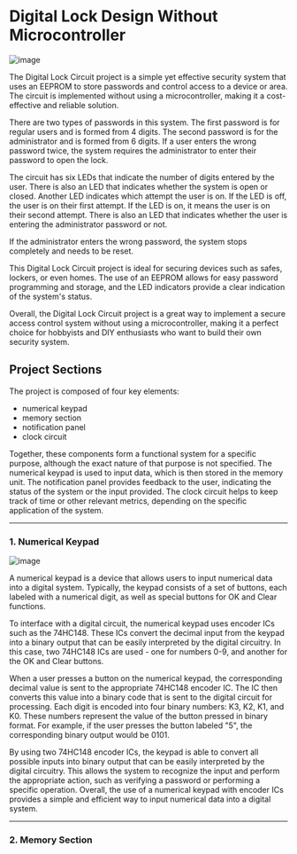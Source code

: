 # Digital Lock Design Without Microcontroller

![image](https://github.com/amdhazm/DigitalLockDesign/assets/133523862/a2ccab23-f77c-4843-88b7-b0987883d762)

The Digital Lock Circuit project is a simple yet effective security system that uses an EEPROM to store passwords and control access to a device or area. The circuit is implemented without using a microcontroller, making it a cost-effective and reliable solution.

There are two types of passwords in this system. The first password is for regular users and is formed from 4 digits. The second password is for the administrator and is formed from 6 digits. If a user enters the wrong password twice, the system requires the administrator to enter their password to open the lock.

The circuit has six LEDs that indicate the number of digits entered by the user. There is also an LED that indicates whether the system is open or closed. Another LED indicates which attempt the user is on. If the LED is off, the user is on their first attempt. If the LED is on, it means the user is on their second attempt. There is also an LED that indicates whether the user is entering the administrator password or not.

If the administrator enters the wrong password, the system stops completely and needs to be reset.

This Digital Lock Circuit project is ideal for securing devices such as safes, lockers, or even homes. The use of an EEPROM allows for easy password programming and storage, and the LED indicators provide a clear indication of the system's status.

Overall, the Digital Lock Circuit project is a great way to implement a secure access control system without using a microcontroller, making it a perfect choice for hobbyists and DIY enthusiasts who want to build their own security system.

## Project Sections
The project is composed of four key elements:
* numerical keypad
* memory section
* notification panel 
* clock circuit

Together, these components form a functional system for a specific purpose, although the exact nature of that purpose is not specified. The numerical keypad is used to input data, which is then stored in the memory unit. The notification panel provides feedback to the user, indicating the status of the system or the input provided. The clock circuit helps to keep track of time or other relevant metrics, depending on the specific application of the system.
***
### 1. Numerical Keypad
![image](https://github.com/amdhazm/DigitalLockDesign/assets/133523862/1a483672-79fc-4a83-b95f-5763c9167f74)

A numerical keypad is a device that allows users to input numerical data into a digital system. Typically, the keypad consists of a set of buttons, each labeled with a numerical digit, as well as special buttons for OK and Clear functions.

To interface with a digital circuit, the numerical keypad uses encoder ICs such as the 74HC148. These ICs convert the decimal input from the keypad into a binary output that can be easily interpreted by the digital circuitry. In this case, two 74HC148 ICs are used - one for numbers 0-9, and another for the OK and Clear buttons.

When a user presses a button on the numerical keypad, the corresponding decimal value is sent to the appropriate 74HC148 encoder IC. The IC then converts this value into a binary code that is sent to the digital circuit for processing. Each digit is encoded into four binary numbers: K3, K2, K1, and K0. These numbers represent the value of the button pressed in binary format. For example, if the user presses the button labeled "5", the corresponding binary output would be 0101.

By using two 74HC148 encoder ICs, the keypad is able to convert all possible inputs into binary output that can be easily interpreted by the digital circuitry. This allows the system to recognize the input and perform the appropriate action, such as verifying a password or performing a specific operation. Overall, the use of a numerical keypad with encoder ICs provides a simple and efficient way to input numerical data into a digital system.
***
### 2. Memory Section
